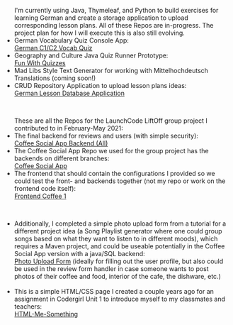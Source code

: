 <ul> I'm currently using Java, Thymeleaf, and Python to build exercises for learning German and create a storage application to upload corresponding lesson plans. All of these Repos are in-progress. The project plan for how I will execute this is also still evolving. 
  <br>
  <li>German Vocabulary Quiz Console App:
  <br>
    <a href="https://github.com/NikkiBausch/German_C1_C2_Vocab_Quiz">German C1/C2 Vocab Quiz</a></li>
  <li>Geography and Culture Java Quiz Runner Prototype:
  <br>
    <a href="https://github.com/NikkiBausch/FunWithQuizzes">Fun With Quizzes</a></li>
  <li>Mad Libs Style Text Generator for working with Mittelhochdeutsch Translations (coming soon!)</li>
  <li>CRUD Repository Application to upload lesson plans ideas:
  <br>
  <a href="https://github.com/NikkiBausch/GermanLessonDatabaseApplication">German Lesson Database Application</a></li>
</ul>
<br>
<ul> These are all the Repos for the LaunchCode LiftOff group project I contributed to in February-May 2021: 
  <li>The final backend for reviews and users (with simple security): <br>
  <a href="https://github.com/NikkiBausch/Coffee-Social-App-Backend-All">Coffee Social App Backend (All)</a></li>
  <li>The Coffee Social App Repo we used for the group project has the backends on different branches: 
  <br>
    <a href="https://github.com/NikkiBausch/Coffee-Social-App-">Coffee Social App</a></li>
  <li>The frontend that should contain the configurations I provided so we could test the front- and backends together (not my repo or work on the frontend code itself):
  <br>
    <a href="https://github.com/NikkiBausch/Frontend-Coffee1">Frontend Coffee 1</a></li>
</ul>
<br>
<ul>
  <li>
Additionally, I completed a simple photo upload form from a tutorial for a different project idea (a Song Playlist generator where one could group songs based on what they want to listen to in different moods), which requires a Maven project, and could be useable potentially in the Coffee Social App version with a java/SQL backend:
<br>
<a href="https://github.com/NikkiBausch/Photo-Upload-Form">Photo Upload Form</a> (ideally for filling out the user profile, but also could be used in the review form handler in case someone wants to post photos of their coffee and food, interior of the cafe, the dishware, etc.) 
  </li>
<br>
  <li>
  This is a simple HTML/CSS page I created a couple years ago for an assignment in Codergirl Unit 1 to introduce myself to my classmates and teachers:
  <br>
  <a href="https://github.com/NikkiBausch/html-me-something">HTML-Me-Something</a>
  </li>
  </ul>
  

